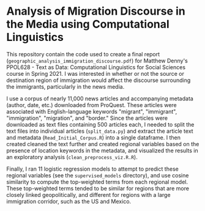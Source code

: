 # Analysis of Migration Discourse in the Media using Computational Linguistics

This repository contain the code used to create a final report (`geographic_analysis_immigration_discourse.pdf`) for Matthew Denny's PPOL628 - Text as Data: Computational Linguistics for Social Sciences course in Spring 2021. I was interested in whether or not the source or destination region of immigration would affect the discourse surrounding the immigrants, particularly in the news media.

I use a corpus of nearly 11,000 news articles and accompanying metadata (author, date, etc.) downloaded from ProQuest. These articles were associated with English-language keywords "migrant", "immigrant", "immigration", "migration", and "border." Since the articles were downloaded as text files containing 500 articles each, I needed to split the text files into individual articles (`split_data.py`) and extract the article text and metadata (`Read_Initial_Corpus.R`) into a single dataframe. I then created cleaned the text further and created regional variables based on the presence of location keywords in the metadata, and visualized the results in an exploratory analysis (`clean_preprocess_viz.R.R`).

Finally, I ran 11 logistic regression models to attempt to predict these regional variables (see the `supervised_models` directory), and use cosine similarity to compute the top-weighted terms from each regional model. These top-weighted terms tended to be similar for regions that are more closely linked geopolitically, and different for regions with a large immigration corridor, such as the US and Mexico.

